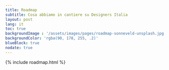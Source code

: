 ```yaml
---
title: Roadmap
subtitle: Cosa abbiamo in cantiere su Designers Italia
layout: post
lang: it
toc: true
backgroundImage : '/assets/images/pages/roadmap-sonneveld-unsplash.jpg'
backgroundColor: 'rgba(90, 178, 255, .2)'
blueBlock: true
nodate: true
---
```

{% include roadmap.html %}
